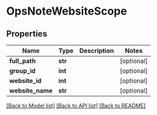 # OpsNoteWebsiteScope

## Properties
Name | Type | Description | Notes
------------ | ------------- | ------------- | -------------
**full_path** | **str** |  | [optional] 
**group_id** | **int** |  | [optional] 
**website_id** | **int** |  | [optional] 
**website_name** | **str** |  | [optional] 

[[Back to Model list]](../README.md#documentation-for-models) [[Back to API list]](../README.md#documentation-for-api-endpoints) [[Back to README]](../README.md)


